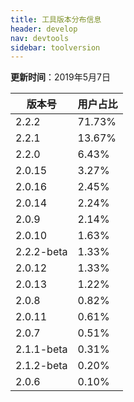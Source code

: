 ```yaml
---
title: 工具版本分布信息
header: develop
nav: devtools
sidebar: toolversion
---
```


**更新时间**：2019年5月7日

|版本号|用户占比|
|---|---|
|2.2.2 | 71.73%|
|2.2.1 | 13.67%|
|2.2.0 | 6.43%|
|2.0.15 | 3.27%|
|2.0.16 | 2.45%|
|2.0.14 | 2.24%|
|2.0.9 | 2.14%|
|2.0.10 | 1.63%|
|2.2.2-beta | 1.33%|
|2.0.12 | 1.33%|
|2.0.13 | 1.22%|
|2.0.8 | 0.82%|
|2.0.11 | 0.61%|
|2.0.7 | 0.51%|
|2.1.1-beta | 0.31%|
|2.1.2-beta | 0.20%|
|2.0.6 | 0.10%|






